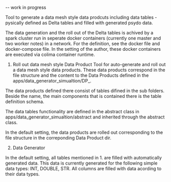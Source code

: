 
-- work in progress

Tool to generate a data mesh style data prodcuts including data tables - pysically defined as Delta tables and filled with generated psydo data.

The data generation and the roll out of the Delta tables is achived by a spark cluster run in seperate docker containers (currently one master and two worker notes) in a network. For the definition, see the docker file and docker-compose file.
In the setting of the author, these docker containers are executed via colima container runtime.


1. Roll out data mesh style Data Product
Tool for auto-generate and roll out a data mesh style data products. 
These data products correspond in the file structure and the content to the Data Products defined in the apps/data_generator_simualtion/DP_.

The data products defined there consist of tables difined in the sub folders. Beside the name, the main components that is contained there is the table definition schema.

The data tables functionality are defined in the abstract class in apps/data_generator_simualtion/abstract and inherited through the abstract class.

In the default setting, the data products are rolled out corresponding to the file structure in the correponding Data Product dir.

2. Data Generator

In the default setting, all tables mentioned in 1. are filled with automatically generated data. This data is currently generated for the following simple data types: INT, DOUBLE, STR.
All columns are filled with data acording to their data types.
